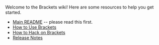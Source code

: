 Welcome to the Brackets wiki! Here are some resources to help you get started.

* [Main README](https://github.com/adobe/brackets/blob/master/README.md) -- please read this first.
* [How to Use Brackets](https://github.com/adobe/brackets/wiki/How-to-Use-Brackets)
* [How to Hack on Brackets](https://github.com/adobe/brackets/wiki/How-to-Hack-on-Brackets)
* [Release Notes](https://github.com/adobe/brackets/wiki/Release-Notes)
